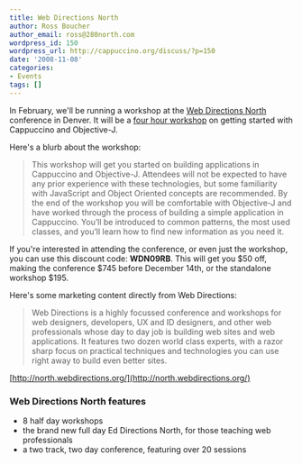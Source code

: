 ```yaml
---
title: Web Directions North
author: Ross Boucher
author_email: ross@280north.com
wordpress_id: 150
wordpress_url: http://cappuccino.org/discuss/?p=150
date: '2008-11-08'
categories:
- Events
tags: []
---
```



In February, we'll be running a workshop at the [Web Directions North](http://north.webdirections.org/) conference in Denver. It will be a [four hour workshop](http://north.webdirections.org/workshops#cappuccino-bootcamp) on getting started with Cappuccino and Objective-J.

Here's a blurb about the workshop:

> This workshop will get you started on building applications in Cappuccino and Objective-J. Attendees will not be expected to have any prior experience with these technologies, but some familiarity with JavaScript and Object Oriented concepts are recommended. By the end of the workshop you will be comfortable with Objective-J and have worked through the process of building a simple application in Cappuccino. You&rsquo;ll be introduced to common patterns, the most used classes, and you&rsquo;ll learn how to find new information as you need it.

If you're interested in attending the conference, or even just the workshop, you can use this discount code: **WDN09RB**. This will get you $50 off, making the conference $745 before December 14th, or the standalone workshop $195.

Here's some marketing content directly from Web Directions:

> Web Directions is a highly focussed conference and workshops for web designers, developers, UX and ID designers, and other web professionals whose day to day job is building web sites and web applications. It features two dozen world class experts, with a razor sharp focus on practical techniques and technologies you can use right away to build even better sites.

[http://north.webdirections.org/](http://north.webdirections.org/)

### Web Directions North features

* 8 half day workshops
* the brand new full day Ed Directions North, for those teaching web professionals
* a two track, two day conference, featuring over 20 sessions




